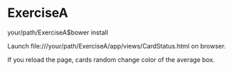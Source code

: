 # ExerciseA

your/path/ExerciseA$bower install

Launch file:///your/path/ExerciseA/app/views/CardStatus.html on browser.

If you reload the page, cards random change color of the average box.